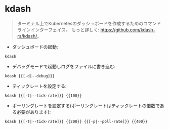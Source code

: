 # kdash

> ターミナル上でKubernetesのダッシュボードを作成するためのコマンドラインインターフェイス。
> もっと詳しく: <https://github.com/kdash-rs/kdash/>。

- ダッシュボードの起動:

`kdash`

- デバッグモードで起動しログをファイルに書き込む:

`kdash {{[-d|--debug]}}`

- ティックレートを設定する:

`kdash {{[-t|--tick-rate]}} {{100}}`

- ポーリングレートを設定する(ポーリングレートはティックレートの倍数である必要があります):

`kdash {{[-t|--tick-rate]}} {{200}} {{[-p|--poll-rate]}} {{400}}`
